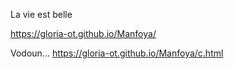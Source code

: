 La vie est belle

https://gloria-ot.github.io/Manfoya/

Vodoun...
https://gloria-ot.github.io/Manfoya/c.html
